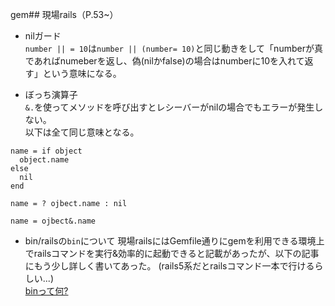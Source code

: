 gem## 現場rails（P.53~）
- nilガード  
`number || = 10`は`number || (number= 10)`と同じ動きをして「numberが真であればnumeberを返し、偽(nilかfalse)の場合はnumberに10を入れて返す」という意味になる。  

- ぼっち演算子  
`&.`を使ってメソッドを呼び出すとレシーバーがnilの場合でもエラーが発生しない。  
以下は全て同じ意味となる。  
```
name = if object
  object.name
else
  nil
end
```
```
name = ? ojbect.name : nil
```
```
name = ojbect&.name
```

- bin/railsの`bin`について
現場railsにはGemfile通りにgemを利用できる環境上でrailsコマンドを実行&効率的に起動できると記載があったが、以下の記事にもう少し詳しく書いてあった。 (rails5系だとrailsコマンド一本で行けるらしい...)   
[binって何?](http://song-of-life.hatenablog.com/entry/2017/04/28/111445)